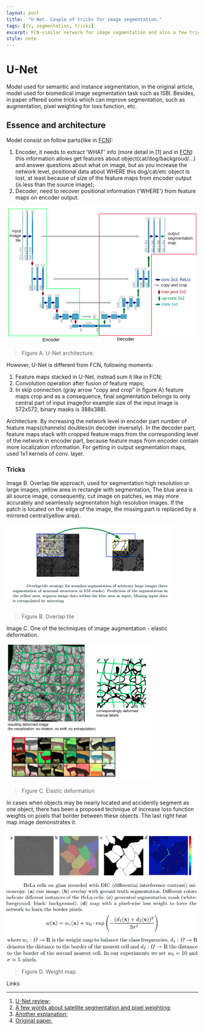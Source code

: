 ```yaml
---
layout: post
title:  "U-Net. Couple of tricks for image segmentation."
tags: [CV, segmentation, tricks]
excerpt: FCN-similar network for image segmentation and also a few tricks which may improve segmentation and other CV solutions.
style: note
---
```


# U-Net

Model used for semantic and instance segmentation, in the original article, model used for biomedical image segmentation 
task such as ISBI. Besides, in paper offered some tricks which can improve segmentation, such as augmentation, pixel weighting for loss function, etc.

## Essence and architecture

Model consist on follow parts(like in [FCN](https://kiru883.github.io/2021/01/15/fcn.html)):
1. Encoder, it needs to extract 'WHAT' info (more detail in [1] and in [FCN](https://kiru883.github.io/2021/01/15/fcn.html)) 
this information allows get features about object(cat/dog/backgroud/...) and answer questions about what on image, but as you increase the network level, positional data about WHERE this dog/cat/etc object is lost, at least because of 
size of the feature maps from encoder output (is less than the source image);
2. Decoder, need to recover positional information ('WHERE') from feature maps on encoder output.

![unet_arch](/images/unet/unet_arch.png)

> Figure A. U-Net architecture.

However, U-Net is different from FCN, following moments:
1. Feature maps stacked in U-Net, instead sum it like in FCN;
2. Convolution operation after fusion of feature maps;
3. In skip connection (gray arrow "copy and crop" in figure A) feature maps crop and as a consequence, final segmentation 
belongs to only central part of input image(for example size of the input image is 572x572, binary masks is 388x388).

Architecture. By increasing the network level in encoder part number of feature maps(channels) doubles(in decoder inversely). 
In the decoder part, feature maps stack with cropped feature maps from the corresponding level of the network in encoder part, 
because feature maps from encoder contain more localization information. For getting in output segmentation maps, used 1x1 kernels of conv. layer.

### Tricks

Image B. Overlap tile approach, used for segmentation high resolution or large images, yellow area in rectangle with segmentation, 
The blue area is all source image, consequently, cut image on patches, we may more accurately and seamlessly segmentation high resolution images.
If the patch is located on the edge of the image, the missing part is replaced by a mirrored central(yellow area).

![unet_slice](/images/unet/unet_slice.png)

> Figure B. Overlap tile

Image C. One of the techniques of image augmentation - elastic deformation. 

![ed_augmentation](/images/unet/ed_augmentation.png)

> Figure C. Elastic deformation

In cases when objects may be nearly located and accidently segment as one object, there has been a proposed technique of increase loss function weights on pixels that border between these objects. The last right heat map image demonstrates it.

![minimargin_loss](/images/unet/minimargin_loss.png)

> Figure D. Weight map.

Links

***
1. [U-Net review;](https://towardsdatascience.com/review-u-net-biomedical-image-segmentation-d02bf06ca760)
2. [A few words about satellite segmentation and pixel weighting;](https://dida.do/blog/semantic-segmentation-of-satellite-images)
3. [Another explanation;]( https://zhuanlan.zhihu.com/p/65398511)
4. [Original paper.](https://arxiv.org/pdf/1505.04597.pdf)